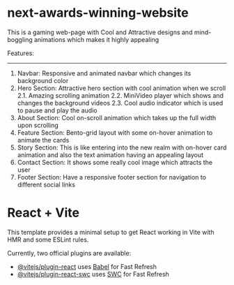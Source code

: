 # next-awards-winning-website
This is a gaming web-page with Cool and Attractive designs and mind-boggling animations which makes it highly appealing 

Features: 

---
1. Navbar: Responsive and animated navbar which changes its background color
2. Hero Section: Attractive hero section with cool animation when we scroll
   2.1. Amazing scrolling animation
   2.2. MiniVideo player which shows and changes the background videos
   2.3. Cool audio indicator which is used to pause and play the audio
3. About Section: Cool on-scroll animation which takes up the full width upon scrolling
4. Feature Section: Bento-grid layout with some on-hover animation to animate the cards
5. Story Section: This is like entering into the new realm with on-hover card animation and also the text animation having an appealing layout
6. Contact Section: It shows some really cool image which attracts the user
7. Footer Section: Have a responsive footer section for navigation to different social links

# React + Vite

This template provides a minimal setup to get React working in Vite with HMR and some ESLint rules.

Currently, two official plugins are available:

- [@vitejs/plugin-react](https://github.com/vitejs/vite-plugin-react/blob/main/packages/plugin-react/README.md) uses [Babel](https://babeljs.io/) for Fast Refresh
- [@vitejs/plugin-react-swc](https://github.com/vitejs/vite-plugin-react-swc) uses [SWC](https://swc.rs/) for Fast Refresh
